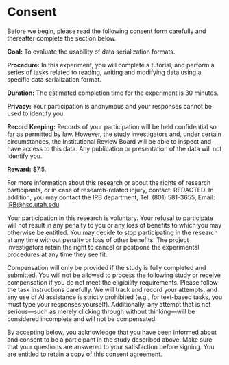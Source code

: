 # Consent

Before we begin, please read the following consent form carefully and thereafter complete the section below.

**Goal:** To evaluate the usability of data serialization formats.

**Procedure:** In this experiment, you will complete a tutorial, and perform a series of tasks related to reading, writing and modifying data using a specific data serialization format.

**Duration:** The estimated completion time for the experiment is 30 minutes.

**Privacy:** Your participation is anonymous and your responses cannot be used to identify you.

**Record Keeping:** Records of your participation will be held confidential so far as permitted by law. However,
the study investigators and, under certain circumstances, the Institutional Review Board will be able to inspect and
have access to this data. Any publication or presentation of the data will not identify you.

**Reward:** $7.5.

For more information about this research or about the rights of research participants, or in case of research-related injury, contact: REDACTED. In addition, you may contact the IRB department, Tel. (801) 581-3655, Email: IRB@hsc.utah.edu.

Your participation in this research is voluntary. Your refusal to participate will not result in any penalty to you or any loss of benefits to which you may otherwise be entitled. You may decide to stop participating in the research at any time without penalty or loss of other benefits. The project investigators retain the right to cancel or postpone the experimental procedures at any time they see fit.

Compensation will only be provided if the study is fully completed and submitted. You will not be allowed to process the following study or receive compensation if you do not meet the eligibility requirements. Please follow the task instructions carefully. We will track and record your attempts, and any use of AI assistance is strictly prohibited (e.g., for text-based tasks, you must type your responses yourself). Additionally, any attempt that is not serious—such as merely clicking through without thinking—will be considered incomplete and will not be compensated.

By accepting below, you acknowledge that you have been informed about and consent to be a participant in the study described above. Make sure that your questions are answered to your satisfaction before signing. You are entitled to retain a copy of this consent agreement.
